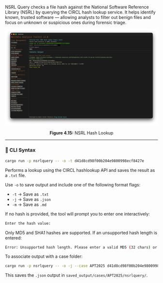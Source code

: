 NSRL Query checks a file hash against the National Software Reference Library (NSRL) by querying the CIRCL hash lookup service. It helps identify known, trusted software — allowing analysts to filter out benign files and focus on unknown or suspicious ones during forensic triage.

![NSRL Hash Lookup](../images/nsrlquery.png)

<p align="center"><strong>Figure 4.15:</strong> NSRL Hash Lookup</p>

---

### 🔧 CLI Syntax

```bash
cargo run -p nsrlquery -- -o -t d41d8cd98f00b204e9800998ecf8427e
```

Performs a lookup using the CIRCL hashlookup API and saves the result as a `.txt` file.

Use `-o` to save output and include one of the following format flags:
- `-t` → Save as `.txt`
- `-j` → Save as `.json`
- `-m` → Save as `.md`

If no hash is provided, the tool will prompt you to enter one interactively:

```bash
Enter the hash value:
```

Only MD5 and SHA1 hashes are supported. If an unsupported hash length is entered:

```bash
Error: Unsupported hash length. Please enter a valid MD5 (32 chars) or SHA1 (40 chars) hash.
```

To associate output with a case folder:

```bash
cargo run -p nsrlquery -- -o -j --case APT2025 d41d8cd98f00b204e9800998ecf8427e
```

This saves the `.json` output in `saved_output/cases/APT2025/nsrlquery/`.

